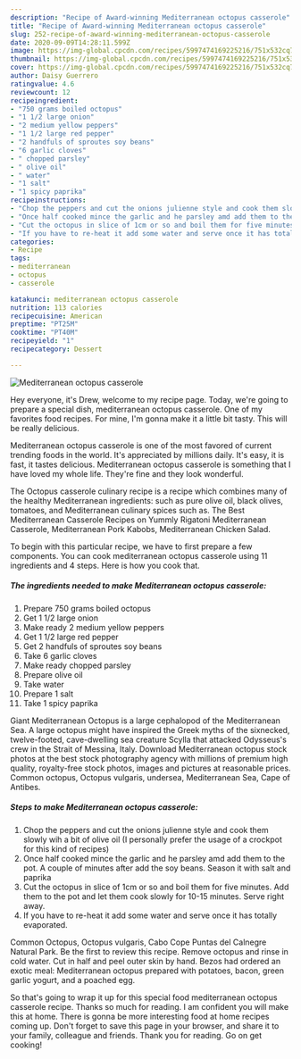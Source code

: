 ```yaml
---
description: "Recipe of Award-winning Mediterranean octopus casserole"
title: "Recipe of Award-winning Mediterranean octopus casserole"
slug: 252-recipe-of-award-winning-mediterranean-octopus-casserole
date: 2020-09-09T14:28:11.599Z
image: https://img-global.cpcdn.com/recipes/5997474169225216/751x532cq70/mediterranean-octopus-casserole-recipe-main-photo.jpg
thumbnail: https://img-global.cpcdn.com/recipes/5997474169225216/751x532cq70/mediterranean-octopus-casserole-recipe-main-photo.jpg
cover: https://img-global.cpcdn.com/recipes/5997474169225216/751x532cq70/mediterranean-octopus-casserole-recipe-main-photo.jpg
author: Daisy Guerrero
ratingvalue: 4.6
reviewcount: 12
recipeingredient:
- "750 grams boiled octopus"
- "1 1/2 large onion"
- "2 medium yellow peppers"
- "1 1/2 large red pepper"
- "2 handfuls of sproutes soy beans"
- "6 garlic cloves"
- " chopped parsley"
- " olive oil"
- " water"
- "1 salt"
- "1 spicy paprika"
recipeinstructions:
- "Chop the peppers and cut the onions julienne style and cook them slowly wih a bit of olive oil (I personally prefer the usage of a crockpot for this kind of recipes)"
- "Once half cooked mince the garlic and he parsley amd add them to the pot. A couple of minutes after add the soy beans. Season it with salt and paprika"
- "Cut the octopus in slice of 1cm or so and boil them for five minutes. Add them to the pot and let them cook slowly for 10-15 minutes. Serve right away."
- "If you have to re-heat it add some water and serve once it has totally evaporated."
categories:
- Recipe
tags:
- mediterranean
- octopus
- casserole

katakunci: mediterranean octopus casserole 
nutrition: 113 calories
recipecuisine: American
preptime: "PT25M"
cooktime: "PT40M"
recipeyield: "1"
recipecategory: Dessert

---
```



![Mediterranean octopus casserole](https://img-global.cpcdn.com/recipes/5997474169225216/751x532cq70/mediterranean-octopus-casserole-recipe-main-photo.jpg)

Hey everyone, it's Drew, welcome to my recipe page. Today, we're going to prepare a special dish, mediterranean octopus casserole. One of my favorites food recipes. For mine, I'm gonna make it a little bit tasty. This will be really delicious.

Mediterranean octopus casserole is one of the most favored of current trending foods in the world. It's appreciated by millions daily. It's easy, it is fast, it tastes delicious. Mediterranean octopus casserole is something that I have loved my whole life. They're fine and they look wonderful.

The Octopus casserole culinary recipe is a recipe which combines many of the healthy Mediterranean ingredients: such as pure olive oil, black olives, tomatoes, and Mediterranean culinary spices such as. The Best Mediterranean Casserole Recipes on Yummly Rigatoni Mediterranean Casserole, Mediterranean Pork Kabobs, Mediterranean Chicken Salad.


To begin with this particular recipe, we have to first prepare a few components. You can cook mediterranean octopus casserole using 11 ingredients and 4 steps. Here is how you cook that.

<!--inarticleads1-->

##### The ingredients needed to make Mediterranean octopus casserole:

1. Prepare 750 grams boiled octopus
1. Get 1 1/2 large onion
1. Make ready 2 medium yellow peppers
1. Get 1 1/2 large red pepper
1. Get 2 handfuls of sproutes soy beans
1. Take 6 garlic cloves
1. Make ready  chopped parsley
1. Prepare  olive oil
1. Take  water
1. Prepare 1 salt
1. Take 1 spicy paprika


Giant Mediterranean Octopus is a large cephalopod of the Mediterranean Sea. A large octopus might have inspired the Greek myths of the sixnecked, twelve-footed, cave-dwelling sea creature Scylla that attacked Odysseus&#39;s crew in the Strait of Messina, Italy. Download Mediterranean octopus stock photos at the best stock photography agency with millions of premium high quality, royalty-free stock photos, images and pictures at reasonable prices. Common octopus, Octopus vulgaris, undersea, Mediterranean Sea, Cape of Antibes. 

<!--inarticleads2-->

##### Steps to make Mediterranean octopus casserole:

1. Chop the peppers and cut the onions julienne style and cook them slowly wih a bit of olive oil (I personally prefer the usage of a crockpot for this kind of recipes)
1. Once half cooked mince the garlic and he parsley amd add them to the pot. A couple of minutes after add the soy beans. Season it with salt and paprika
1. Cut the octopus in slice of 1cm or so and boil them for five minutes. Add them to the pot and let them cook slowly for 10-15 minutes. Serve right away.
1. If you have to re-heat it add some water and serve once it has totally evaporated.


Common Octopus, Octopus vulgaris, Cabo Cope Puntas del Calnegre Natural Park. Be the first to review this recipe. Remove octopus and rinse in cold water. Cut in half and peel outer skin by hand. Bezos had ordered an exotic meal: Mediterranean octopus prepared with potatoes, bacon, green garlic yogurt, and a poached egg. 

So that's going to wrap it up for this special food mediterranean octopus casserole recipe. Thanks so much for reading. I am confident you will make this at home. There is gonna be more interesting food at home recipes coming up. Don't forget to save this page in your browser, and share it to your family, colleague and friends. Thank you for reading. Go on get cooking!

